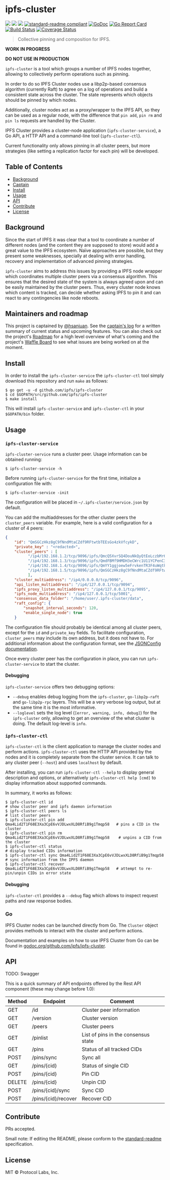# ipfs-cluster


[![](https://img.shields.io/badge/made%20by-Protocol%20Labs-blue.svg?style=flat-square)](http://ipn.io)
[![](https://img.shields.io/badge/project-ipfs-blue.svg?style=flat-square)](http://github.com/ipfs/ipfs)
[![](https://img.shields.io/badge/freenode-%23ipfs-blue.svg?style=flat-square)](http://webchat.freenode.net/?channels=%23ipfs)
[![standard-readme compliant](https://img.shields.io/badge/standard--readme-OK-green.svg?style=flat-square)](https://github.com/RichardLitt/standard-readme)
[![GoDoc](https://godoc.org/github.com/ipfs/ipfs-cluster?status.svg)](https://godoc.org/github.com/ipfs/ipfs-cluster)
[![Go Report Card](https://goreportcard.com/badge/github.com/ipfs/ipfs-cluster)](https://goreportcard.com/report/github.com/ipfs/ipfs-cluster)
[![Build Status](https://travis-ci.org/ipfs/ipfs-cluster.svg?branch=master)](https://travis-ci.org/ipfs/ipfs-cluster)
[![Coverage Status](https://coveralls.io/repos/github/ipfs/ipfs-cluster/badge.svg?branch=master)](https://coveralls.io/github/ipfs/ipfs-cluster?branch=master)


> Collective pinning and composition for IPFS.

**WORK IN PROGRESS**

**DO NOT USE IN PRODUCTION**

`ipfs-cluster` is a tool which groups a number of IPFS nodes together, allowing to collectively perform operations such as pinning.

In order to do so IPFS Cluster nodes use a libp2p-based consensus algorithm (currently Raft) to agree on a log of operations and build a consistent state across the cluster. The state represents which objects should be pinned by which nodes.

Additionally, cluster nodes act as a proxy/wrapper to the IPFS API, so they can be used as a regular node, with the difference that `pin add`, `pin rm` and `pin ls` requests are handled by the Cluster.

IPFS Cluster provides a cluster-node application (`ipfs-cluster-service`), a Go API, a HTTP API and a command-line tool (`ipfs-cluster-ctl`).

Current functionality only allows pinning in all cluster peers, but more strategies (like setting a replication factor for each pin) will be developed.

## Table of Contents

- [Background](#background)
- [Captain](#captain)
- [Install](#install)
- [Usage](#usage)
- [API](#api)
- [Contribute](#contribute)
- [License](#license)

## Background

Since the start of IPFS it was clear that a tool to coordinate a number of different nodes (and the content they are supposed to store) would add a great value to the IPFS ecosystem. Naïve approaches are possible, but they present some weaknesses, specially at dealing with error handling, recovery and implementation of advanced pinning strategies.

`ipfs-cluster` aims to address this issues by providing a IPFS node wrapper which coordinates multiple cluster peers via a consensus algorithm. This ensures that the desired state of the system is always agreed upon and can be easily maintained by the cluster peers. Thus, every cluster node knows which content is tracked, can decide whether asking IPFS to pin it and can react to any contingencies like node reboots.

## Maintainers and roadmap

This project is captained by [@hsanjuan](https://github.com/hsanjuan). See the [captain's log](captain.log.md) for a written summary of current status and upcoming features. You can also check out the project's [Roadmap](ROADMAP.md) for a high level overview of what's coming and the project's [Waffle Board](https://waffle.io/ipfs/ipfs-cluster) to see what issues are being worked on at the moment.

## Install

In order to install the `ipfs-cluster-service` the `ipfs-cluster-ctl` tool  simply download this repository and run `make` as follows:

```
$ go get -u -d github.com/ipfs/ipfs-cluster
$ cd $GOPATH/src/github.com/ipfs/ipfs-cluster
$ make install
```

This will install `ipfs-cluster-service` and `ipfs-cluster-ctl` in your `$GOPATH/bin` folder.

## Usage

### `ipfs-cluster-service`

`ipfs-cluster-service` runs a cluster peer. Usage information can be obtained running:

```
$ ipfs-cluster-service -h

```

Before running `ipfs-cluster-service` for the first time, initialize a configuration file with:

```
$ ipfs-cluster-service -init
```

The configuration will be placed in `~/.ipfs-cluster/service.json` by default.

You can add the multiaddresses for the other cluster peers the `cluster_peers` variable. For example, here is a valid configuration for a cluster of 4 peers:

```json
{
    "id": "QmSGCzHkz8gC9fNndMtaCZdf9RFtwtbTEEsGo4zkVfcykD",
    "private_key" : "<redacted>",
    "cluster_peers" : [
          "/ip4/192.168.1.2/tcp/9096/ipfs/QmcQ5XvrSQ4DouNkQyQtEoLczbMr6D9bSenGy6WQUCQUBt",
          "/ip4/192.168.1.3/tcp/9096/ipfs/QmdFBMf9HMDH3eCWrc1U11YCPenC3Uvy9mZQ2BedTyKTDf",
          "/ip4/192.168.1.4/tcp/9096/ipfs/QmYY1ggjoew5eFrvkenTR3F4uWqtkBkmgfJk8g9Qqcwy51",
          "/ip4/192.168.1.5/tcp/9096/ipfs/QmSGCzHkz8gC9fNndMtaCZdf9RFtwtbTEEsGo4zkVfcykD"
          ],
    "cluster_multiaddress": "/ip4/0.0.0.0/tcp/9096",
    "api_listen_multiaddress": "/ip4/127.0.0.1/tcp/9094",
    "ipfs_proxy_listen_multiaddress": "/ip4/127.0.0.1/tcp/9095",
    "ipfs_node_multiaddress": "/ip4/127.0.0.1/tcp/5001",
    "consensus_data_folder": "/home/user/.ipfs-cluster/data",
    "raft_config": {
        "snapshot_interval_seconds": 120,
        "enable_single_node": true
    }
```

The configuration file should probably be identical among all cluster peers, except for the `id` and `private_key` fields. To facilitate configuration, `cluster_peers` may include its own address, but it does not have to. For additional information about the configuration format, see the [JSONConfig documentation](https://godoc.org/github.com/ipfs/ipfs-cluster#JSONConfig).

Once every cluster peer has the configuration in place, you can run `ipfs-cluster-service` to start the cluster.

#### Debugging

`ipfs-cluster-service` offers two debugging options:

* `--debug` enables debug logging from the `ipfs-cluster`, `go-libp2p-raft` and `go-libp2p-rpc` layers. This will be a very verbose log output, but at the same time it is the most informative.
* `--loglevel` sets the log level (`[error, warning, info, debug]`) for the `ipfs-cluster` only, allowing to get an overview of the what cluster is doing. The default log-level is `info`.

### `ipfs-cluster-ctl`

`ipfs-cluster-ctl` is the client application to manage the cluster nodes and perform actions. `ipfs-cluster-ctl` uses the HTTP API provided by the nodes and it is completely separate from the cluster service. It can talk to any cluster peer (`--host`) and uses `localhost` by default.

After installing, you can run `ipfs-cluster-ctl --help` to display general description and options, or alternatively `ipfs-cluster-ctl help [cmd]` to display
information about supported commands.

In summary, it works as follows:

```
$ ipfs-cluster-ctl id                                                       # show cluster peer and ipfs daemon information
$ ipfs-cluster-ctl peers ls                                                 # list cluster peers
$ ipfs-cluster-ctl pin add Qma4Lid2T1F68E3Xa3CpE6vVJDLwxXLD8RfiB9g1Tmqp58   # pins a CID in the cluster
$ ipfs-cluster-ctl pin rm Qma4Lid2T1F68E3Xa3CpE6vVJDLwxXLD8RfiB9g1Tmqp58    # unpins a CID from the cluster
$ ipfs-cluster-ctl status                                                   # display tracked CIDs information
$ ipfs-cluster-ctl sync Qma4Lid2T1F68E3Xa3CpE6vVJDLwxXLD8RfiB9g1Tmqp58      # sync information from the IPFS daemon
$ ipfs-cluster-ctl recover Qma4Lid2T1F68E3Xa3CpE6vVJDLwxXLD8RfiB9g1Tmqp58   # attempt to re-pin/unpin CIDs in error state
```

#### Debugging

`ipfs-cluster-ctl` provides a `--debug` flag which allows to inspect request paths and raw response bodies.

### Go

IPFS Cluster nodes can be launched directly from Go. The `Cluster` object provides methods to interact with the cluster and perform actions.

Documentation and examples on how to use IPFS Cluster from Go can be found in [godoc.org/github.com/ipfs/ipfs-cluster](https://godoc.org/github.com/ipfs/ipfs-cluster).

## API

TODO: Swagger

This is a quick summary of API endpoints offered by the Rest API component (these may change before 1.0):

|Method|Endpoint            |Comment|
|------|--------------------|-------|
|GET   |/id                 |Cluster peer information|
|GET   |/version            |Cluster version|
|GET   |/peers              |Cluster peers|
|GET   |/pinlist            |List of pins in the consensus state|
|GET   |/pins               |Status of all tracked CIDs|
|POST  |/pins/sync          |Sync all|
|GET   |/pins/{cid}         |Status of single CID|
|POST  |/pins/{cid}         |Pin CID|
|DELETE|/pins/{cid}         |Unpin CID|
|POST  |/pins/{cid}/sync    |Sync CID|
|POST  |/pins/{cid}/recover |Recover CID|


## Contribute

PRs accepted.

Small note: If editing the README, please conform to the [standard-readme](https://github.com/RichardLitt/standard-readme) specification.

## License

MIT © Protocol Labs, Inc.
